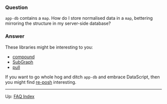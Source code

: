 ### Question

`app-db` contains a `map`. How do I store normalised data in a `map`, 
bettering mirroring the structure in my server-side database?

### Answer 

These libraries might be interesting to you:
  - [compound](https://github.com/riverford/compound)
  - [SubGraph](https://github.com/vimsical/subgraph)
  - [pull](https://github.com/juxt/pull)
  
If you want to go whole hog and ditch `app-db` and embrace DataScript, 
then you might find [re-posh](https://github.com/denistakeda/re-posh) interesting.


***

Up:  [FAQ Index](README.md)&nbsp;&nbsp;&nbsp;&nbsp;&nbsp;&nbsp;



<!-- START doctoc generated TOC please keep comment here to allow auto update -->
<!-- DON'T EDIT THIS SECTION, INSTEAD RE-RUN doctoc TO UPDATE -->
<!-- END doctoc generated TOC please keep comment here to allow auto update -->
